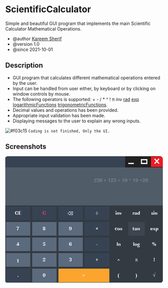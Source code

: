 # ScientificCalculator
Simple and beautiful GUI program that implements the main Scientific Calculator Mathematical Operations.
* @author [Kareem Sherif](https://www.linkedin.com/in/kareem-sherif-4623b920b/)
* @version 1.0
* @since 2021-10-01

## Description
- GUI program that calculates different mathematical operations entered by the user.
- Input can be handled from user either, by keyboard or by clicking on window controls by mouse.
- The following operators is supported: + - / * ^ ! π inv [rad](https://en.wikipedia.org/wiki/Radian) [exp](https://en.wikipedia.org/wiki/Exponential_function) [logarithmicFunctions](https://en.wikipedia.org/wiki/Logarithm) [trigonometricFunctions](https://en.wikipedia.org/wiki/Trigonometric_functions).
- Decimal values and operations has been provided.
- Appropriate input validation has been made.
- Displaying messages to the user to explain any wrong inputs.

![#f03c15](https://via.placeholder.com/15/f03c15/000000?text=+) `Coding is not finished, Only the UI.`

## Screenshots

![](Screenshots/ui_1.png)
